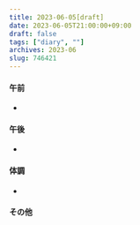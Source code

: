 ```yaml
---
title: 2023-06-05[draft]
date: 2023-06-05T21:00:00+09:00
draft: false
tags: ["diary", ""]
archives: 2023-06
slug: 746421
---
```

#### 午前
- 
#### 午後
- 
#### 体調
- 
#### その他